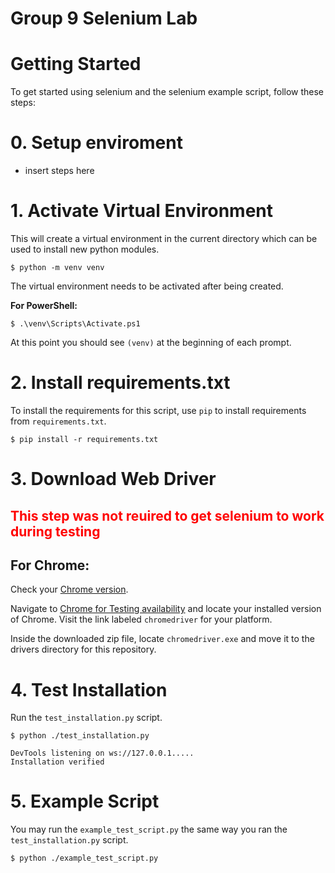 # Group 9 Selenium Lab

# Getting Started

To get started using selenium and the selenium example script, follow these steps:
# 0. Setup enviroment
- insert steps here
# 1. Activate Virtual Environment
This will create a virtual environment in the current directory which can be used to install new python modules.

    $ python -m venv venv

The virtual environment needs to be activated after being created.

**For PowerShell:**

    $ .\venv\Scripts\Activate.ps1

At this point you should see <code>(venv)</code> at the beginning of each prompt.

# 2. Install requirements.txt
To install the requirements for this script, use <code>pip</code> to install requirements from <code>requirements.txt</code>.

    $ pip install -r requirements.txt

# 3. Download Web Driver

<h2 style="color: red;">This step was not reuired to get selenium to work during testing</h2>

## For Chrome:
Check your [Chrome version](chrome://settings/help).

Navigate to [Chrome for Testing availability](https://googlechromelabs.github.io/chrome-for-testing/) and locate your installed version of Chrome. Visit the link labeled <code>chromedriver</code> for your platform.

Inside the downloaded zip file, locate <code>chromedriver.exe</code> and move it to the drivers directory for this repository.

# 4. Test Installation
Run the <code>test_installation.py</code> script.

    $ python ./test_installation.py
    
    DevTools listening on ws://127.0.0.1.....
    Installation verified

# 5. Example Script
You may run the <code>example_test_script.py</code> the same way you ran the <code>test_installation.py</code> script.

    $ python ./example_test_script.py
